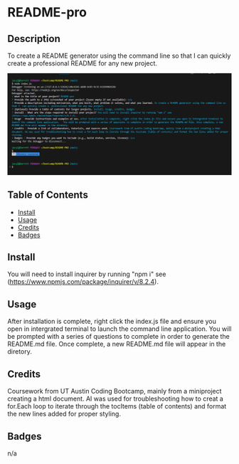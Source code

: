 
# README-pro

## Description
To create a README generator using the command line so that I  can quickly create a  professional README for any new project. 

![alt text](assets/command_line.png)

## Table of Contents
  - [Install](#install)
  - [Usage](#usage)
  - [Credits](#credits)
  - [Badges](#badges)

## Install
You will need to install inquirer by running "npm i" see (https://www.npmjs.com/package/inquirer/v/8.2.4). 

## Usage
After installation is complete, right click the index.js file and ensure you open in intergrated terminal to launch the command line application.   You will be prompted with a series of questions to complete in order to generate the README.md file. Once complete, a new README.md file will appear in the diretory. 

## Credits
Coursework from UT Austin Coding Bootcamp, mainly from a miniproject creating a html document. AI was used for troubleshooting how to creat a for.Each loop to iterate through the tocItems (table of contents) and format the new lines added for proper styling. 

## Badges
n/a

